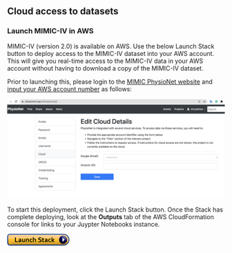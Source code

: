## Cloud access to datasets

### Launch MIMIC-IV in AWS

MIMIC-IV (version 2.0) is available on AWS. Use the below Launch Stack button to deploy access to the MIMIC-IV dataset into your AWS account.  This will give you real-time access to the MIMIC-IV data in your AWS account without having to download a copy of the MIMIC-IV dataset.  
<!-- It will also deploy a Jupyter Notebook with access to the content of this GitHub repository in your AWS account.     -->

Prior to launching this, please login to the [MIMIC PhysioNet website](https://mimic.mit.edu/) and [input your AWS account number](https://physionet.org/settings/cloud/) as follows:

![](Editing_AWS_ID_Physionet.png)

To start this deployment, click the Launch Stack button. Once the Stack has complete deploying, look at the **Outputs** tab of the AWS CloudFormation console for links to your Juypter Notebooks instance. 

<!-- On the first screen, the template link has already been specified, so just click next.  On the second screen, choose to keep or change the provided Stack name (letters and numbers) and click next, on the third screen, just click next.  On the forth screen, at the bottom, there is a box that says **I acknowledge that AWS CloudFormation might create IAM resources.**.  Check that box, and then click **Create**.   -->

[![cloudformation-launch-stack](cloudformation-launch-stack.png)](https://console.aws.amazon.com/cloudformation/home?region=us-east-1#/stacks/new?stackName=MIMICIV&templateURL=https://template-mimiciv.s3.amazonaws.com/template.yaml)